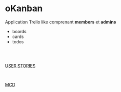 # oKanban

Application Trello like comprenant **members** et **admins**
- boards
- cards
- todos

</br>
</br>

[USER STORIES](./.documents/user_stories.md)

</br>

[MCD](./.documents/MCD.jpg)

